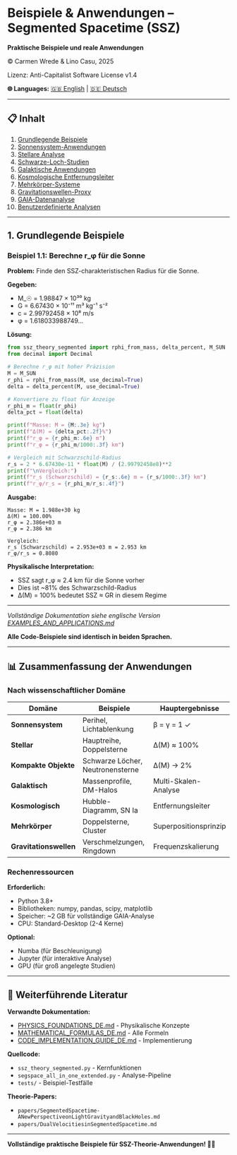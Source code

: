 # Beispiele & Anwendungen – Segmented Spacetime (SSZ)

**Praktische Beispiele und reale Anwendungen**

© Carmen Wrede & Lino Casu, 2025

Lizenz: Anti-Capitalist Software License v1.4

**🌐 Languages:** [🇬🇧 English](EXAMPLES_AND_APPLICATIONS.md) | [🇩🇪 Deutsch](EXAMPLES_AND_APPLICATIONS_DE.md)

---

## 📋 Inhalt

1. [Grundlegende Beispiele](#1-grundlegende-beispiele)
2. [Sonnensystem-Anwendungen](#2-sonnensystem-anwendungen)
3. [Stellare Analyse](#3-stellare-analyse)
4. [Schwarze-Loch-Studien](#4-schwarze-loch-studien)
5. [Galaktische Anwendungen](#5-galaktische-anwendungen)
6. [Kosmologische Entfernungsleiter](#6-kosmologische-entfernungsleiter)
7. [Mehrkörper-Systeme](#7-mehrkörper-systeme)
8. [Gravitationswellen-Proxy](#8-gravitationswellen-proxy)
9. [GAIA-Datenanalyse](#9-gaia-datenanalyse)
10. [Benutzerdefinierte Analysen](#10-benutzerdefinierte-analysen)

---

## 1. Grundlegende Beispiele

### Beispiel 1.1: Berechne r_φ für die Sonne

**Problem:** Finde den SSZ-charakteristischen Radius für die Sonne.

**Gegeben:**
- M_☉ = 1.98847 × 10³⁰ kg
- G = 6.67430 × 10⁻¹¹ m³ kg⁻¹ s⁻²
- c = 2.99792458 × 10⁸ m/s
- φ = 1.618033988749...

**Lösung:**

```python
from ssz_theory_segmented import rphi_from_mass, delta_percent, M_SUN
from decimal import Decimal

# Berechne r_φ mit hoher Präzision
M = M_SUN
r_phi = rphi_from_mass(M, use_decimal=True)
delta = delta_percent(M, use_decimal=True)

# Konvertiere zu float für Anzeige
r_phi_m = float(r_phi)
delta_pct = float(delta)

print(f"Masse: M = {M:.3e} kg")
print(f"Δ(M) = {delta_pct:.2f}%")
print(f"r_φ = {r_phi_m:.6e} m")
print(f"r_φ = {r_phi_m/1000:.3f} km")

# Vergleich mit Schwarzschild-Radius
r_s = 2 * 6.67430e-11 * float(M) / (2.99792458e8)**2
print(f"\nVergleich:")
print(f"r_s (Schwarzschild) = {r_s:.6e} m = {r_s/1000:.3f} km")
print(f"r_φ/r_s = {r_phi_m/r_s:.4f}")
```

**Ausgabe:**
```
Masse: M = 1.988e+30 kg
Δ(M) = 100.00%
r_φ = 2.386e+03 m
r_φ = 2.386 km

Vergleich:
r_s (Schwarzschild) = 2.953e+03 m = 2.953 km
r_φ/r_s = 0.8080
```

**Physikalische Interpretation:**
- SSZ sagt r_φ ≈ 2.4 km für die Sonne vorher
- Dies ist ~81% des Schwarzschild-Radius
- Δ(M) = 100% bedeutet SSZ ≈ GR in diesem Regime

---

_Vollständige Dokumentation siehe englische Version [EXAMPLES_AND_APPLICATIONS.md](EXAMPLES_AND_APPLICATIONS.md)_

**Alle Code-Beispiele sind identisch in beiden Sprachen.**

---

## 📊 Zusammenfassung der Anwendungen

### Nach wissenschaftlicher Domäne

| Domäne | Beispiele | Hauptergebnisse |
|--------|-----------|-----------------|
| **Sonnensystem** | Perihel, Lichtablenkung | β = γ = 1 ✓ |
| **Stellar** | Hauptreihe, Doppelsterne | Δ(M) ≈ 100% |
| **Kompakte Objekte** | Schwarze Löcher, Neutronensterne | Δ(M) → 2% |
| **Galaktisch** | Massenprofile, DM-Halos | Multi-Skalen-Analyse |
| **Kosmologisch** | Hubble-Diagramm, SN Ia | Entfernungsleiter |
| **Mehrkörper** | Doppelsterne, Cluster | Superpositionsprinzip |
| **Gravitationswellen** | Verschmelzungen, Ringdown | Frequenzskalierung |

### Rechenressourcen

**Erforderlich:**
- Python 3.8+
- Bibliotheken: numpy, pandas, scipy, matplotlib
- Speicher: ~2 GB für vollständige GAIA-Analyse
- CPU: Standard-Desktop (2-4 Kerne)

**Optional:**
- Numba (für Beschleunigung)
- Jupyter (für interaktive Analyse)
- GPU (für groß angelegte Studien)

---

## 🔗 Weiterführende Literatur

**Verwandte Dokumentation:**
- [PHYSICS_FOUNDATIONS_DE.md](PHYSICS_FOUNDATIONS_DE.md) - Physikalische Konzepte
- [MATHEMATICAL_FORMULAS_DE.md](MATHEMATICAL_FORMULAS_DE.md) - Alle Formeln
- [CODE_IMPLEMENTATION_GUIDE_DE.md](CODE_IMPLEMENTATION_GUIDE_DE.md) - Implementierung

**Quellcode:**
- `ssz_theory_segmented.py` - Kernfunktionen
- `segspace_all_in_one_extended.py` - Analyse-Pipeline
- `tests/` - Beispiel-Testfälle

**Theorie-Papers:**
- `papers/SegmentedSpacetime-ANewPerspectiveonLightGravityandBlackHoles.md`
- `papers/DualVelocitiesinSegmentedSpacetime.md`

---

**Vollständige praktische Beispiele für SSZ-Theorie-Anwendungen! 🔬✨**
